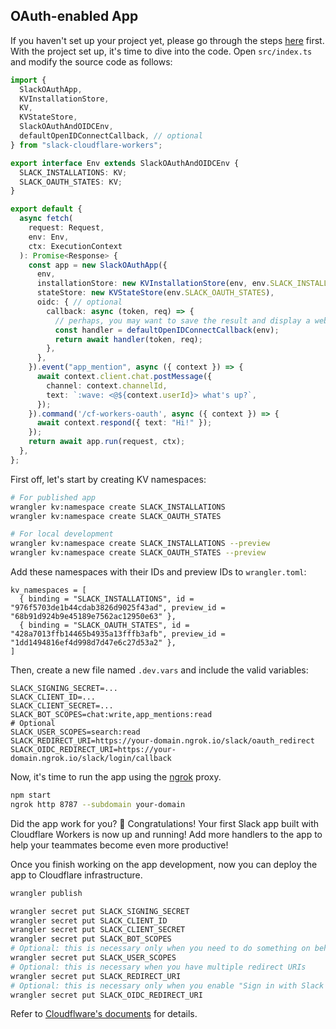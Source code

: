 ## OAuth-enabled App

If you haven't set up your project yet, please go through the steps [here](./index.md) first. With the project set up, it's time to dive into the code. Open `src/index.ts` and modify the source code as follows:

```typescript
import {
  SlackOAuthApp,
  KVInstallationStore,
  KV,
  KVStateStore,
  SlackOAuthAndOIDCEnv,
  defaultOpenIDConnectCallback, // optional
} from "slack-cloudflare-workers";

export interface Env extends SlackOAuthAndOIDCEnv {
  SLACK_INSTALLATIONS: KV;
  SLACK_OAUTH_STATES: KV;
}

export default {
  async fetch(
    request: Request,
    env: Env,
    ctx: ExecutionContext
  ): Promise<Response> {
    const app = new SlackOAuthApp({
      env,
      installationStore: new KVInstallationStore(env, env.SLACK_INSTALLATIONS),
      stateStore: new KVStateStore(env.SLACK_OAUTH_STATES),
      oidc: { // optional
        callback: async (token, req) => {
          // perhaps, you may want to save the result and display a web page or redirect the user to somewhere else
          const handler = defaultOpenIDConnectCallback(env);
          return await handler(token, req);
        },
      },
    }).event("app_mention", async ({ context }) => {
      await context.client.chat.postMessage({
        channel: context.channelId,
        text: `:wave: <@${context.userId}> what's up?`,
      });
    }).command('/cf-workers-oauth', async ({ context }) => {
      await context.respond({ text: "Hi!" });
    });
    return await app.run(request, ctx);
  },
};
```

First off, let's start by creating KV namespaces:

```bash
# For published app
wrangler kv:namespace create SLACK_INSTALLATIONS
wrangler kv:namespace create SLACK_OAUTH_STATES

# For local development
wrangler kv:namespace create SLACK_INSTALLATIONS --preview
wrangler kv:namespace create SLACK_OAUTH_STATES --preview
```

Add these namespaces with their IDs and preview IDs to `wrangler.toml`:

```
kv_namespaces = [
  { binding = "SLACK_INSTALLATIONS", id = "976f5703de1b44cdab3826d9025f43ad", preview_id = "68b91d924b9e45189e7562ac12950e63" },
  { binding = "SLACK_OAUTH_STATES", id = "428a7013ffb14465b4935a13fffb3afb", preview_id = "1dd1494816ef4d998d7d47e6c27d53a2" },
]
```

Then, create a new file named `.dev.vars` and include the valid variables:

```
SLACK_SIGNING_SECRET=...
SLACK_CLIENT_ID=...
SLACK_CLIENT_SECRET=...
SLACK_BOT_SCOPES=chat:write,app_mentions:read
# Optional
SLACK_USER_SCOPES=search:read
SLACK_REDIRECT_URI=https://your-domain.ngrok.io/slack/oauth_redirect
SLACK_OIDC_REDIRECT_URI=https://your-domain.ngrok.io/slack/login/callback
```

Now, it's time to run the app using the [ngrok](https://ngrok.com/) proxy.

```bash
npm start
ngrok http 8787 --subdomain your-domain
```

Did the app work for you? :tada: Congratulations! Your first Slack app built with Cloudflare Workers is now up and running! Add more handlers to the app to help your teammates become even more productive!

Once you finish working on the app development, now you can deploy the app to Cloudflare infrastructure.

```bash
wrangler publish

wrangler secret put SLACK_SIGNING_SECRET
wrangler secret put SLACK_CLIENT_ID
wrangler secret put SLACK_CLIENT_SECRET
wrangler secret put SLACK_BOT_SCOPES
# Optional: this is necessary only when you need to do something on behalf of users
wrangler secret put SLACK_USER_SCOPES
# Optional: this is necessary when you have multiple redirect URIs
wrangler secret put SLACK_REDIRECT_URI
# Optional: this is necessary only when you enable "Sign in with Slack (OpenID Connect)"
wrangler secret put SLACK_OIDC_REDIRECT_URI
```

Refer to [Cloudflware's documents](https://developers.cloudflare.com/workers/platform/deployments/) for details.
